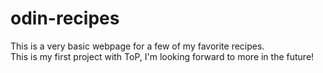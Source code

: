 # odin-recipes
This is a very basic webpage for a few of my favorite recipes. 
<br>
This is my first project with ToP, I'm looking forward to more in the future!